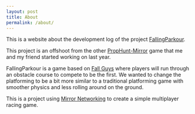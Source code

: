 ```yaml
---
layout: post
title: About
permalink: /about/
---
```


This is a website about the development log of the project [FallingParkour](https://github.com/nicholas-maltbie/FallingParkour).

This project is an offshoot from the other [PropHunt-Mirror](https://github.com/nicholas-maltbie/PropHunt-Mirror) game that me and my friend started working on last year. 

FallingParkour is a game based on [Fall Guys](https://fallguys.com/) where players will run through an obstacle course to compete to be the first. We wanted to change the platforming to be a bit more similar to a traditional platforming game with smoother physics and less rolling around on the ground.

This is a project using [Mirror Networking](https://mirror-networking.com/) to create a simple multiplayer racing game. 